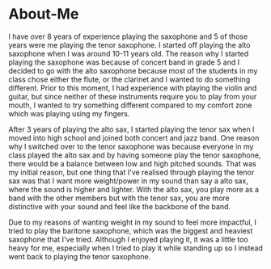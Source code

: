 # About-Me
I have over 8 years of experience playing the saxophone and 5 of those years were me playing the tenor saxophone. I started off playing the alto saxophone when I was around 10-11 years old. The reason why I started playing the saxophone was because of concert band in grade 5 and I decided to go with the alto saxophone because most of the students in my class chose either the flute, or the clarinet and I wanted to do something different. Prior to this moment, I had experience with playing the violin and guitar, but since neither of these instruments require you to play from your mouth, I wanted to try something different compared to my comfort zone which was playing using my fingers.

After 3 years of playing the alto sax, I started playing the tenor sax when I moved into high school and joined both concert and jazz band. One reason why I switched over to the tenor saxophone was because everyone in my class played the alto sax and by having someone play the tenor saxophone, there would be a balance between low and high pitched sounds. That was my initial reason, but one thing that I've realised through playing the tenor sax was that I want more weight/power in my sound than say a alto sax, where the sound is higher and lighter. With the alto sax, you play more as a band with the other members but with the tenor sax, you are more distinctive with your sound and feel like the backbone of the band.

Due to my reasons of wanting weight in my sound to feel more impactful, I tried to play the baritone saxophone, which was the biggest and heaviest saxophone that I've tried. Although I enjoyed playing it, it was a little too heavy for me, especially when I tried to play it while standing up so I instead went back to playing the tenor saxophone. 
